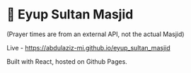 # 🕌 Eyup Sultan Masjid 
(Prayer times are from an external API, not the actual Masjid)

Live - https://abdulaziz-mi.github.io/eyup_sultan_masjid

Built with React, hosted on Github Pages.
